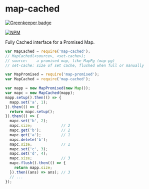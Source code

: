 # map-cached

[![Greenkeeper badge](https://badges.greenkeeper.io/nodef/map-cached.svg)](https://greenkeeper.io/)

[![NPM](https://nodei.co/npm/map-cached.png)](https://nodei.co/npm/map-cached/)

Fully Cached interface for a Promised Map.

```javascript
var MapCached = require('map-cached');
// MapCached(<source>, <set-cache>);
// source:    a promised map, like MapPg (map-pg)
// set-cache: size of set cache, flushed when full or manually
```
```javascript
var MapPromised = require('map-promised');
var MapCached = require('map-cached');

var mapp = new MapPromised(new Map());
var mapc = new MapCached(mapp);
mapp.setup().then(() => {
  mapp.set('a', 1);
}).then(() => {
  return mapc.setup();
}).then(() => {
  mapc.set('b', 2);
  mapc.size;             // 2
  mapc.get('b');         // 2
  mapc.get('a');         // 1
  mapc.delete('b');
  mapc.size;             // 1
  mapc.set('c', 3);
  mapc.set('d', 4);
  mapc.size;             // 3
  mapc.flush().then(() => {
    return mapp.size;
  }).then((ans) => ans); // 3
  // ...
});
